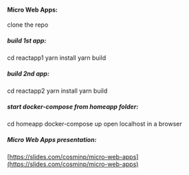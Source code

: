 #### Micro Web Apps:
clone the repo

##### build 1st app:
cd reactapp1
yarn install
yarn build

##### build 2nd app:
cd reactapp2
yarn install 
yarn build

##### start docker-compose from homeapp folder:
cd homeapp
docker-compose up
open localhost in a browser
  
##### Micro Web Apps presentation:
[https://slides.com/cosminp/micro-web-apps](https://slides.com/cosminp/micro-web-apps)
